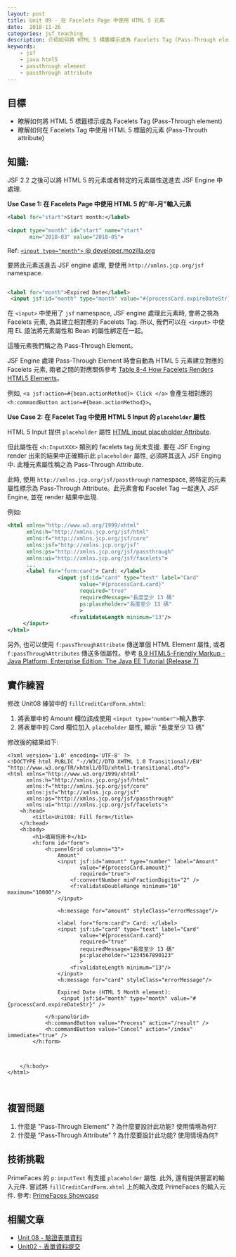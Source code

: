 ```yaml
---
layout: post
title: Unit 09 - 在 Facelets Page 中使用 HTML 5 元素
date:  2018-11-26 
categories: jsf_teaching
description: 介紹如何將 HTML 5 標籤標示成為 Facelets Tag (Pass-Through element); 如何在 Facelets Tag 中使用 HTML 5 標籤的元素 (Pass-Throuth attribute)
keywords:
    - jsf
    - java html5
    - passthrough element
    - passthrough attribute
---    
```

  
  
  
  
## 目標
  
  
* 瞭解如何將 HTML 5 標籤標示成為 Facelets Tag (Pass-Through element)
* 瞭解如何在 Facelets Tag 中使用 HTML 5 標籤的元素 (Pass-Throuth attribute)
  
## 知識:
  
  
JSF 2.2 之後可以將 HTML 5 的元素或者特定的元素屬性送進去 JSF Engine 中處理. 
  
**Use Case 1: 在 Facelets Page 中使用 HTML 5 的"年-月"輸入元素**
  
```xml
<label for="start">Start month:</label>
  
<input type="month" id="start" name="start"
       min="2018-03" value="2018-05">
```
Ref: [`<input type="month">` @ developer.mozilla.org](https://developer.mozilla.org/en-US/docs/Web/HTML/Element/input/month )
  
要將此元素送進去 JSF engine 處理, 要使用 `http://xmlns.jcp.org/jsf` namespace.
  
```html
  
<label for="month">Expired Date</label>
 <input jsf:id="month" type="month" value="#{processCard.expireDateStr}" />
```
  
在 `<input>` 中使用了 `jsf` namespace, JSF engine 處理此元素時, 會將之視為 Facelets 元素, 為其建立相對應的 Facelets Tag.
所以, 我們可以在 `<input>` 中使用 EL 語法將元素屬性和 Bean 的屬性綁定在一起。
  
這種元素我們稱之為 Pass-Through Element。
  
JSF Engine 處理 Pass-Through Element 時會自動為 HTML 5 元素建立對應的 Facelets 元素, 兩者之間的對應關係參考 [Table 8-4 How Facelets Renders HTML5 Elements](https://docs.oracle.com/javaee/7/tutorial/jsf-facelets009.htm )。
  
例如, `<a jsf:action=#{bean.actionMethod}> Click </a>` 會產生相對應的 `<h:commandButton action=#{bean.actionMethod}>`。
  
  
**Use Case 2: 在 Facelet Tag 中使用 HTML 5 Input 的 `placeholder` 屬性**
  
HTML 5 Input 提供 `placeholder` 屬性 [HTML input placeholder Attribute](https://www.w3schools.com/tags/att_input_placeholder.asp ). 
  
但此屬性在 `<h:InputXXX>` 類別的 facelets tag 尚未支援. 要在 JSF Enging render 出來的結果中正確顯示此 `placeholder` 屬性, 必須將其送入 JSF Enging 中.  此種元素屬性稱之為 Pass-Through Attribute.
  
此時, 使用 `http://xmlns.jcp.org/jsf/passthrough` namespace, 將特定的元素屬性標示為 Pass-Through Attribute。此元素會和 Facelet Tag 一起進入 JSF Engine, 並在 render 結果中出現. 
  
例如:
```xml
<html xmlns="http://www.w3.org/1999/xhtml"
      xmlns:h="http://xmlns.jcp.org/jsf/html"
      xmlns:f="http://xmlns.jcp.org/jsf/core"
      xmlns:jsf="http://xmlns.jcp.org/jsf"
      xmlns:ps="http://xmlns.jcp.org/jsf/passthrough"
      xmlns:ui="http://xmlns.jcp.org/jsf/facelets">
      ...
      <label for="form:card"> Card: </label>
                <input jsf:id="card" type="text" label="Card"
                       value="#{processCard.card}"
                       required="true"
                       requiredMessage="長度至少 13 碼"
                       ps:placeholder="長度至少 13 碼"
                       >
                    <f:validateLength minimum="13"/>
     </input>
</html>
```
  
另外, 也可以使用 `f:passThroughAttribute` 傳送單個 HTML Element 屬性, 或者 `f:passThroughAttributes` 傳送多個屬性。參考 [8.9 HTML5-Friendly Markup - Java Platform, Enterprise Edition: The Java EE Tutorial (Release 7)](https://docs.oracle.com/javaee/7/tutorial/jsf-facelets009.htm )
  
  
  
## 實作練習
  
  
修改 Unit08 練習中的 `fillCreditCardForm.xhtml`:
1. 將表單中的 Amount 欄位該成使用 `<input type="number">`輸入數字.
2. 將表單中的 Card 欄位加入 `placeholder` 屬性, 顯示 "長度至少 13 碼"
  
  
修改後的結果如下:
  
```xhtml
<?xml version='1.0' encoding='UTF-8' ?>
<!DOCTYPE html PUBLIC "-//W3C//DTD XHTML 1.0 Transitional//EN" "http://www.w3.org/TR/xhtml1/DTD/xhtml1-transitional.dtd">
<html xmlns="http://www.w3.org/1999/xhtml"
      xmlns:h="http://xmlns.jcp.org/jsf/html"
      xmlns:f="http://xmlns.jcp.org/jsf/core"
      xmlns:jsf="http://xmlns.jcp.org/jsf"
      xmlns:ps="http://xmlns.jcp.org/jsf/passthrough"
      xmlns:ui="http://xmlns.jcp.org/jsf/facelets">
    <h:head>
        <title>Unit08: Fill form</title>
    </h:head>
    <h:body>
        <h1>填寫信用卡</h1>
        <h:form id="form">
            <h:panelGrid columns="3">
                Amount"
                <input jsf:id="amount" type="number" label="Amount"
                       value="#{processCard.amount}"
                       required="true">
                    <f:convertNumber minFractionDigits="2" />
                    <f:validateDoubleRange minimum="10" maximum="10000"/>
                </input>
  
                <h:message for="amount" styleClass="errorMessage"/>
  
                <label for="form:card"> Card: </label>
                <input jsf:id="card" type="text" label="Card"
                       value="#{processCard.card}"
                       required="true"
                       requiredMessage="長度至少 13 碼"
                       ps:placeholder="1234567890123"
                       >
                    <f:validateLength minimum="13"/>
                </input>
                <h:message for="card" styleClass="errorMessage"/>
  
                Expired Date (HTML 5 Month element):
                 <input jsf:id="month" type="month" value="#{processCard.expireDateStr}" />
  
            </h:panelGrid>
            <h:commandButton value="Process" action="/result" />
            <h:commandButton value="Cancel" action="/index" immediate="true" />
        </h:form>
  
  
  
    </h:body>
</html>
  
  
```  
  
## 複習問題
  
  
1. 什麼是 "Pass-Through Element" ? 為什麼要設計此功能? 使用情境為何?
2. 什麼是 "Pass-Through Attribute" ? 為什麼要設計此功能? 使用情境為何?
  
  
## 技術挑戰
  
  
PrimeFaces 的 `p:inputText` 有支援 `placeholder` 屬性. 此外, 還有提供豐富的輸入元件.  嘗試將 `fillCreditCardForm.xhtml` 上的輸入改成 PrimeFaces 的輸入元件. 參考: [PrimeFaces Showcase](https://www.primefaces.org/showcase/getstarted.xhtml )
  
## 相關文章
  
  
- [Unit 08 - 驗證表單資料](https://hychen39.github.io/jsf_teaching/2018/11/15/JSF_Unit08.html )
- [Unit02 - 表單資料提交](https://hychen39.github.io/jsf_teaching/2018/08/14/JSF_Unit02.html )
  
  
  